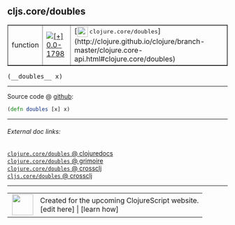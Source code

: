 ## cljs.core/doubles



 <table border="1">
<tr>
<td>function</td>
<td><a href="https://github.com/cljsinfo/cljs-api-docs/tree/0.0-1798"><img valign="middle" alt="[+] 0.0-1798" title="Added in 0.0-1798" src="https://img.shields.io/badge/+-0.0--1798-lightgrey.svg"></a> </td>
<td>
[<img height="24px" valign="middle" src="http://i.imgur.com/1GjPKvB.png"> <samp>clojure.core/doubles</samp>](http://clojure.github.io/clojure/branch-master/clojure.core-api.html#clojure.core/doubles)
</td>
</tr>
</table>


 <samp>
(__doubles__ x)<br>
</samp>

---







Source code @ [github](https://github.com/clojure/clojurescript/blob/r2985/src/cljs/cljs/core.cljs#L2066):

```clj
(defn doubles [x] x)
```

<!--
Repo - tag - source tree - lines:

 <pre>
clojurescript @ r2985
└── src
    └── cljs
        └── cljs
            └── <ins>[core.cljs:2066](https://github.com/clojure/clojurescript/blob/r2985/src/cljs/cljs/core.cljs#L2066)</ins>
</pre>

-->

---



###### External doc links:

[`clojure.core/doubles` @ clojuredocs](http://clojuredocs.org/clojure.core/doubles)<br>
[`clojure.core/doubles` @ grimoire](http://conj.io/store/v1/org.clojure/clojure/1.7.0-beta3/clj/clojure.core/doubles/)<br>
[`clojure.core/doubles` @ crossclj](http://crossclj.info/fun/clojure.core/doubles.html)<br>
[`cljs.core/doubles` @ crossclj](http://crossclj.info/fun/cljs.core.cljs/doubles.html)<br>

---

 <table>
<tr><td>
<img valign="middle" align="right" width="48px" src="http://i.imgur.com/Hi20huC.png">
</td><td>
Created for the upcoming ClojureScript website.<br>
[edit here] | [learn how]
</td></tr></table>

[edit here]:https://github.com/cljsinfo/cljs-api-docs/blob/master/cljsdoc/cljs.core/doubles.cljsdoc
[learn how]:https://github.com/cljsinfo/cljs-api-docs/wiki/cljsdoc-files

<!--

This information was too distracting to show to readers, but I'll leave it
commented here since it is helpful to:

- pretty-print the data used to generate this document
- and show how to retrieve that data



The API data for this symbol:

```clj
{:ns "cljs.core",
 :name "doubles",
 :signature ["[x]"],
 :history [["+" "0.0-1798"]],
 :type "function",
 :full-name-encode "cljs.core/doubles",
 :source {:code "(defn doubles [x] x)",
          :title "Source code",
          :repo "clojurescript",
          :tag "r2985",
          :filename "src/cljs/cljs/core.cljs",
          :lines [2066]},
 :full-name "cljs.core/doubles",
 :clj-symbol "clojure.core/doubles"}

```

Retrieve the API data for this symbol:

```clj
;; from Clojure REPL
(require '[clojure.edn :as edn])
(-> (slurp "https://raw.githubusercontent.com/cljsinfo/cljs-api-docs/catalog/cljs-api.edn")
    (edn/read-string)
    (get-in [:symbols "cljs.core/doubles"]))
```

-->
